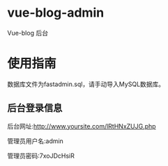 # vue-blog-admin
Vue-blog 后台

# 使用指南

数据库文件为fastadmin.sql，请手动导入MySQL数据库。

## 后台登录信息

后台网址:http://www.yoursite.com/lRtHNxZUJG.php

管理员用户名:admin

管理员密码:7xoJDcHsiR
